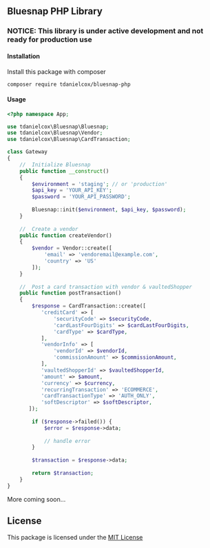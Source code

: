 ## Bluesnap PHP Library

### NOTICE: This library is under active development and not ready for production use

#### Installation

Install this package with composer

```shell
composer require tdanielcox/bluesnap-php
```

#### Usage

```php
<?php namespace App;

use tdanielcox\Bluesnap\Bluesnap;
use tdanielcox\Bluesnap\Vendor;
use tdanielcox\Bluesnap\CardTransaction;

class Gateway 
{
    //  Initialize Bluesnap
    public function __construct() 
    {
        $environment = 'staging'; // or 'production'
        $api_key = 'YOUR_API_KEY';
        $password = 'YOUR_API_PASSWORD';
        
        Bluesnap::init($environment, $api_key, $password);
    }
    
    //  Create a vendor
    public function createVendor()
    {
        $vendor = Vendor::create([
            'email' => 'vendoremail@example.com',
            'country' => 'US'
        ]);
    }
    
    //  Post a card transaction with vendor & vaultedShopper
    public function postTransaction()
    {        
        $response = CardTransaction::create([
           'creditCard' => [
               'securityCode' => $securityCode,
               'cardLastFourDigits' => $cardLastFourDigits,
               'cardType' => $cardType,
           ],
           'vendorInfo' => [
               'vendorId' => $vendorId,
               'commissionAmount' => $commissionAmount,
           ],
           'vaultedShopperId' => $vaultedShopperId,
           'amount' => $amount,
           'currency' => $currency,
           'recurringTransaction' => 'ECOMMERCE',
           'cardTransactionType' => 'AUTH_ONLY',
           'softDescriptor' => $softDescriptor,
       ]);
        
        if ($response->failed()) {
            $error = $response->data;
            
            // handle error
        }
        
        $transaction = $response->data;
        
        return $transaction;
    }
}


```

More coming soon...

## License
This package is licensed under the [MIT License](https://github.com/tdanielcox/bluesnap-php/blob/master/LICENSE)
